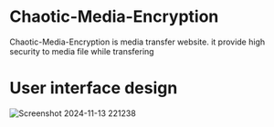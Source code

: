 # Chaotic-Media-Encryption
 Chaotic-Media-Encryption is media transfer website. it provide high security to media  file while transfering
# User interface design
![Screenshot 2024-11-13 221238](https://github.com/user-attachments/assets/d34b67a1-24e9-4261-a7e1-cedd7d226514)
